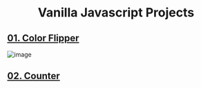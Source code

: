 # <h1 align="center"> Vanilla Javascript Projects </h1>
## [01. Color Flipper](https://github.com/GulsenZalova/Vanilla-Javascript-Projects/tree/master/Color%20Flipper)
![image](https://user-images.githubusercontent.com/95272056/165992018-f5e36f32-0ca7-4556-8942-259dd638f1b9.png)
## [02. Counter](https://github.com/GulsenZalova/Vanilla-Javascript-Projects/tree/master/Counter)


